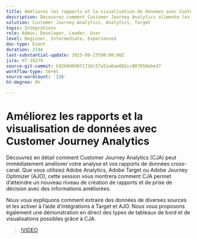 ```yaml
---
title: Améliorez les rapports et la visualisation de données avec Customer Journey Analytics
description: Découvrez comment Customer Journey Analytics alimente les informations cross-canal, s’intègre à Target et AJO et fournit des tableaux de bord avancés pour des décisions plus intelligentes.
solution: Customer Journey Analytics, Analytics, Target
topic: Integrations
role: Admin, Developer, Leader, User
level: Beginner, Intermediate, Experienced
doc-type: Event
duration: 3744
last-substantial-update: 2025-09-23T00:00:00Z
jira: KT-19279
source-git-commit: b9260d090f173dc57a51a6ae082cc007058ebe37
workflow-type: tm+mt
source-wordcount: '126'
ht-degree: 0%

---
```



# Améliorez les rapports et la visualisation de données avec Customer Journey Analytics

Découvrez en détail comment Customer Journey Analytics (CJA) peut immédiatement améliorer votre analyse et vos rapports de données cross-canal. Que vous utilisiez Adobe Analytics, Adobe Target ou Adobe Journey Optimizer (AJO), cette session vous montrera comment CJA permet d’atteindre un nouveau niveau de création de rapports et de prise de décision avec des informations améliorées.

Nous vous expliquons comment extraire des données de diverses sources et les activer à l’aide d’intégrations à Target et AJO. Nous vous proposons également une démonstration en direct des types de tableaux de bord et de visualisations possibles grâce à CJA.

>[!VIDEO](https://video.tv.adobe.com/v/3475187/?learn=on&enablevpops)
